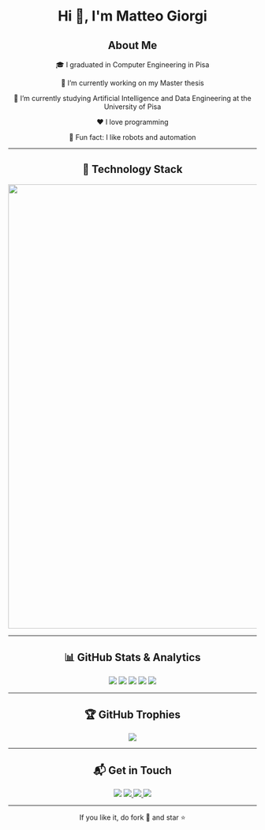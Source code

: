 <h1 align="center">Hi 👋, I'm Matteo Giorgi</h1>

<p align="center">
    <h2 align="center">About Me</h2>
    <p align="center">🎓 I graduated in Computer Engineering in Pisa</p>
    <p align="center">🔭 I’m currently working on my Master thesis</p>
    <p align="center">🌱 I’m currently studying Artificial Intelligence and Data Engineering at the University of Pisa</p>
    <p align="center">❤️ I love programming</p>
    <p align="center">🤖 Fun fact: I like robots and automation</p>
</p>

---

<h2 align="center">🚀 Technology Stack</h2>

<p align="center">
    <img src="https://skillicons.dev/icons?i=c,cpp,java,maven,python,js,html,css,php,mysql,mongodb,docker,kubernetes,rabbitmq,grafana,matlab,latex,bash,vim,vscode,linux,apple,git" width="900"/>
</p>

---

<h2 align="center">📊 GitHub Stats & Analytics</h2>

<p align="center">
    <img src="http://github-profile-summary-cards.vercel.app/api/cards/stats?username=mgiorgi13&theme=transparent"/>
    <img src="http://github-profile-summary-cards.vercel.app/api/cards/productive-time?username=mgiorgi13&theme=transparent&utcOffset=8"/>
    <img src="https://github-profile-summary-cards.vercel.app/api/cards/repos-per-language?username=mgiorgi13&theme=github&hide_border=true"/>
    <img src="https://github-profile-summary-cards.vercel.app/api/cards/most-commit-language?username=mgiorgi13&theme=github&hide_border=true"/>
    <img src="https://github-profile-summary-cards.vercel.app/api/cards/profile-details?username=mgiorgi13&theme=github&hide_border=true"/>
</p>

---

<h2 align="center">🏆 GitHub Trophies</h2>

<p align="center">
    <img src="https://github-profile-trophy.vercel.app/?username=mgiorgi13&theme=github&no-frame=true&margin-w=15&column=7" />
</p>

---

<h2 align="center">📬 Get in Touch</h2>

<div align="center">
    <img src="https://komarev.com/ghpvc/?username=mgiorgi13&color=blue"/>
    <a href="https://github.com/mgiorgi13">
        <img src="https://img.shields.io/github/followers/mgiorgi13?label=Follow%20Me&style=social"/>
    </a>
    <a href="https://www.linkedin.com/in/matteo-giorgi-484a2b241/">
        <img src="https://img.shields.io/badge/LinkedIn-Connect-blue?style=flat-square&logo=linkedin"/>
    </a>
    <a href="mailto:matteogiorgi196ATgmail.com">
        <img src="https://img.shields.io/badge/Email-Contact-red?style=flat-square&logo=gmail"/>
    </a>
</div>

---

<p align="center">If you like it, do fork 🍴 and star ⭐</p>
